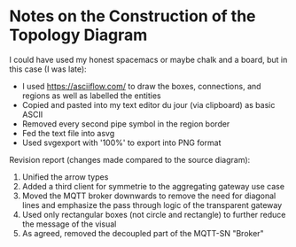 # Notes on the Construction of the Topology Diagram

I could have used my honest spacemacs or maybe chalk and a board,
but in this case (I was late):

- I used https://asciiflow.com/ to draw the boxes, connections,
  and regions as well as labelled the entities
- Copied and pasted into my text editor du jour (via clipboard)
  as basic ASCII
- Removed every second pipe symbol in the region border
- Fed the text file into asvg
- Used svgexport with '100%' to export into PNG format

Revision report (changes made compared to the source diagram):

1. Unified the arrow types
2. Added a third client for symmetrie to the aggregating gateway
   use case
3. Moved the MQTT broker downwards to remove the need for diagonal lines
   and emphasize the pass through logic of the transparent gateway
4. Used only rectangular boxes (not circle and rectangle)
   to further reduce the message of the visual
5. As agreed, removed the decoupled part of the MQTT-SN "Broker" 
